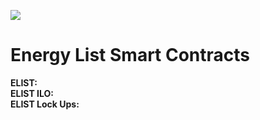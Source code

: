 

![](https://firebasestorage.googleapis.com/v0/b/e-list-e5622.appspot.com/o/Assets%2FELIST.gif?alt=media)

# Energy List Smart Contracts

**ELIST:**   
**ELIST ILO:**  
**ELIST Lock Ups:**  
